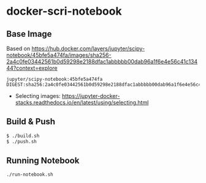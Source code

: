# docker-scri-notebook

## Base Image

Based on https://hub.docker.com/layers/jupyter/scipy-notebook/45bfe5a474fa/images/sha256-2a4c0fe03442561b0d59298e2188dfac1abbbbb00dab96a1f6e4e56c41c13444?context=explore

```
jupyter/scipy-notebook:45bfe5a474fa
DIGEST:sha256:2a4c0fe03442561b0d59298e2188dfac1abbbbb00dab96a1f6e4e56c41c13444
```

- Selecting images: https://jupyter-docker-stacks.readthedocs.io/en/latest/using/selecting.html


## Build & Push

```bash
$ ./build.sh
$ ./push.sh
```

## Running Notebook

```bash
./run-notebook.sh
```
